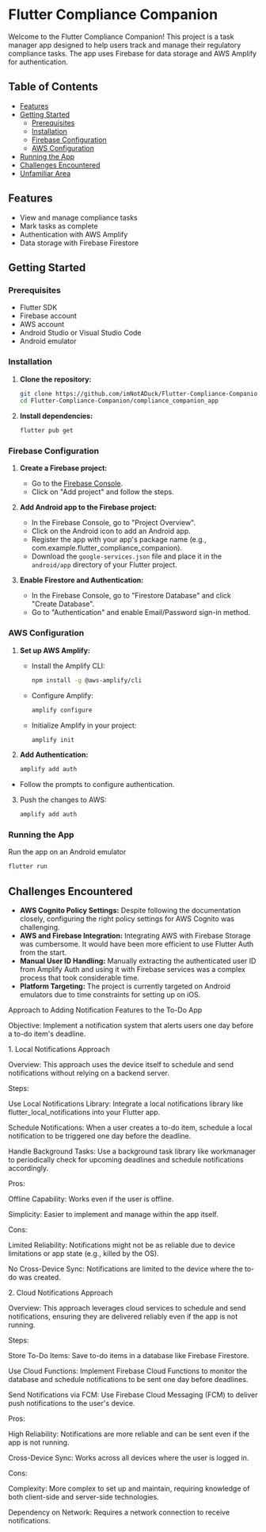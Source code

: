 # Flutter Compliance Companion

Welcome to the Flutter Compliance Companion! This project is a task manager app designed to help users track and manage their regulatory compliance tasks. The app uses Firebase for data storage and AWS Amplify for authentication.

## Table of Contents
- [Features](#features)
- [Getting Started](#getting-started)
  - [Prerequisites](#prerequisites)
  - [Installation](#installation)
  - [Firebase Configuration](#firebase-configuration)
  - [AWS Configuration](#aws-configuration)
- [Running the App](#running-the-app)
- [Challenges Encountered](#challenges-encountered)
- [Unfamiliar Area](#unfamiliar-area)

<a id="features"></a>
## Features
- View and manage compliance tasks
- Mark tasks as complete
- Authentication with AWS Amplify
- Data storage with Firebase Firestore

## Getting Started

### Prerequisites
- Flutter SDK
- Firebase account
- AWS account
- Android Studio or Visual Studio Code
- Android emulator

### Installation

1. **Clone the repository:**
   ```bash
   git clone https://github.com/imNotADuck/Flutter-Compliance-Companion.git
   cd Flutter-Compliance-Companion/compliance_companion_app

2. **Install dependencies:**
   ```bash
   flutter pub get


### Firebase Configuration

1. **Create a Firebase project:**
   - Go to the [Firebase Console](https://console.firebase.google.com/).
   - Click on "Add project" and follow the steps.

2. **Add Android app to the Firebase project:**
   - In the Firebase Console, go to "Project Overview".
   - Click on the Android icon to add an Android app.
   - Register the app with your app's package name (e.g., com.example.flutter_compliance_companion).
   - Download the `google-services.json` file and place it in the `android/app` directory of your Flutter project.

3. **Enable Firestore and Authentication:**
   - In the Firebase Console, go to "Firestore Database" and click "Create Database".
   - Go to "Authentication" and enable Email/Password sign-in method.

### AWS Configuration

1. **Set up AWS Amplify:**
   - Install the Amplify CLI:
     ```bash
     npm install -g @aws-amplify/cli
     ```
   - Configure Amplify:
     ```bash
     amplify configure
     ```
   - Initialize Amplify in your project:
     ```bash
     amplify init
     ```

2. **Add Authentication:**
   ```bash
   amplify add auth
- Follow the prompts to configure authentication.

3. Push the changes to AWS:
   ```bash
   amplify add auth

### Running the App

  Run the app on an Android emulator
  ```bash
  flutter run
  ```

## Challenges Encountered

- **AWS Cognito Policy Settings:** Despite following the documentation closely, configuring the right policy settings for AWS Cognito was challenging.
- **AWS and Firebase Integration:** Integrating AWS with Firebase Storage was cumbersome. It would have been more efficient to use Flutter Auth from the start.
- **Manual User ID Handling:** Manually extracting the authenticated user ID from Amplify Auth and using it with Firebase services was a complex process that took considerable time.
- **Platform Targeting:** The project is currently targeted on Android emulators due to time constraints for setting up on iOS.

<a id="unfamiliar-area"></a>
Approach to Adding Notification Features to the To-Do App

Objective: Implement a notification system that alerts users one day before a to-do item's deadline.

1\. Local Notifications Approach

Overview: This approach uses the device itself to schedule and send notifications without relying on a backend server.

Steps:

Use Local Notifications Library: Integrate a local notifications library like flutter_local_notifications into your Flutter app.

Schedule Notifications: When a user creates a to-do item, schedule a local notification to be triggered one day before the deadline.

Handle Background Tasks: Use a background task library like workmanager to periodically check for upcoming deadlines and schedule notifications accordingly.

Pros:

Offline Capability: Works even if the user is offline.

Simplicity: Easier to implement and manage within the app itself.

Cons:

Limited Reliability: Notifications might not be as reliable due to device limitations or app state (e.g., killed by the OS).

No Cross-Device Sync: Notifications are limited to the device where the to-do was created.

2\. Cloud Notifications Approach

Overview: This approach leverages cloud services to schedule and send notifications, ensuring they are delivered reliably even if the app is not running.

Steps:

Store To-Do Items: Save to-do items in a database like Firebase Firestore.

Use Cloud Functions: Implement Firebase Cloud Functions to monitor the database and schedule notifications to be sent one day before deadlines.

Send Notifications via FCM: Use Firebase Cloud Messaging (FCM) to deliver push notifications to the user's device.

Pros:

High Reliability: Notifications are more reliable and can be sent even if the app is not running.

Cross-Device Sync: Works across all devices where the user is logged in.

Cons:

Complexity: More complex to set up and maintain, requiring knowledge of both client-side and server-side technologies.

Dependency on Network: Requires a network connection to receive notifications.

